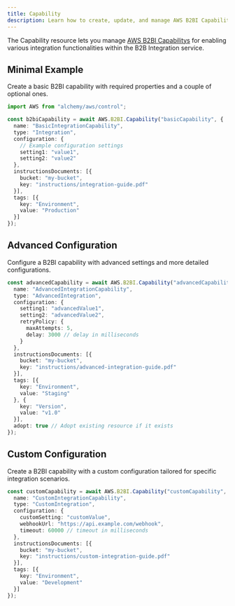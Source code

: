 ```yaml
---
title: Capability
description: Learn how to create, update, and manage AWS B2BI Capabilitys using Alchemy Cloud Control.
---
```


The Capability resource lets you manage [AWS B2BI Capabilitys](https://docs.aws.amazon.com/b2bi/latest/userguide/) for enabling various integration functionalities within the B2B Integration service.

## Minimal Example

Create a basic B2BI capability with required properties and a couple of optional ones.

```ts
import AWS from "alchemy/aws/control";

const b2biCapability = await AWS.B2BI.Capability("basicCapability", {
  name: "BasicIntegrationCapability",
  type: "Integration",
  configuration: {
    // Example configuration settings
    setting1: "value1",
    setting2: "value2"
  },
  instructionsDocuments: [{
    bucket: "my-bucket",
    key: "instructions/integration-guide.pdf"
  }],
  tags: [{
    key: "Environment",
    value: "Production"
  }]
});
```

## Advanced Configuration

Configure a B2BI capability with advanced settings and more detailed configurations.

```ts
const advancedCapability = await AWS.B2BI.Capability("advancedCapability", {
  name: "AdvancedIntegrationCapability",
  type: "AdvancedIntegration",
  configuration: {
    setting1: "advancedValue1",
    setting2: "advancedValue2",
    retryPolicy: {
      maxAttempts: 5,
      delay: 3000 // delay in milliseconds
    }
  },
  instructionsDocuments: [{
    bucket: "my-bucket",
    key: "instructions/advanced-integration-guide.pdf"
  }],
  tags: [{
    key: "Environment",
    value: "Staging"
  }, {
    key: "Version",
    value: "v1.0"
  }],
  adopt: true // Adopt existing resource if it exists
});
```

## Custom Configuration

Create a B2BI capability with a custom configuration tailored for specific integration scenarios.

```ts
const customCapability = await AWS.B2BI.Capability("customCapability", {
  name: "CustomIntegrationCapability",
  type: "CustomIntegration",
  configuration: {
    customSetting: "customValue",
    webhookUrl: "https://api.example.com/webhook",
    timeout: 60000 // timeout in milliseconds
  },
  instructionsDocuments: [{
    bucket: "my-bucket",
    key: "instructions/custom-integration-guide.pdf"
  }],
  tags: [{
    key: "Environment",
    value: "Development"
  }]
});
```